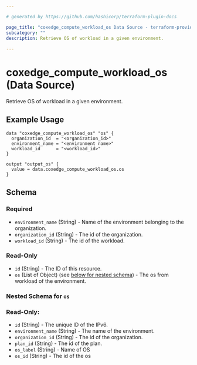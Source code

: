 ```yaml
---

# generated by https://github.com/hashicorp/terraform-plugin-docs

page_title: "coxedge_compute_workload_os Data Source - terraform-provider-coxedge"
subcategory: ""
description: Retrieve OS of workload in a given environment.
  
---
```


# coxedge_compute_workload_os (Data Source)

Retrieve OS of workload in a given environment.

Example Usage
---

```
data "coxedge_compute_workload_os" "os" {
  organization_id  = "<organization_id>"
  environment_name = "<environment name>"
  workload_id      = "<workload_id>"
}

output "output_os" {
  value = data.coxedge_compute_workload_os.os
}
```

<!-- schema generated by tfplugindocs -->

## Schema

### Required

- `environment_name` (String) - Name of the environment belonging to the organization.
- `organization_id` (String) - The id of the organization.
- `workload_id` (String) - The id of the workload.

### Read-Only

- `id` (String) - The ID of this resource.
- `os` (List of Object) (see [below for nested schema](#nestedatt--os)) - The os from workload of the environment.

<a id="nestedatt--os"></a>

### Nested Schema for `os`

### Read-Only:

- `id` (String) - The unique ID of the IPv6.
- `environment_name` (String) - The name of the environment.
- `organization_id` (String) - The id of the organization.
- `plan_id` (String) - The id of the plan.
- `os_label` (String) - Name of OS
- `os_id` (String) - The id of the os
